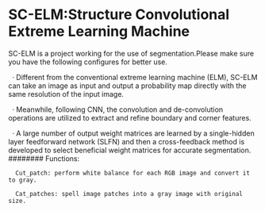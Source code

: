 # SC-ELM:Structure Convolutional Extreme Learning Machine
SC-ELM is a project working for the use of segmentation.Please make sure you have the following configures for better use.
   
   · Different from the conventional extreme learning machine (ELM), SC-ELM can take an image as input and output a probability map directly with the same resolution of the input image. 
   
   · Meanwhile, following CNN, the convolution and de-convolution operations are utilized to extract and refine boundary and corner features. 
   
   · A large number of output weight matrices are learned by a single-hidden layer feedforward network (SLFN) and then a cross-feedback method is developed to select beneficial weight matrices for accurate segmentation.
   ########
   Functions:
      
      Cut_patch: perform white balance for each RGB image and convert it to gray. 
      
      Cat_patches: spell image patches into a gray image with original size. 
